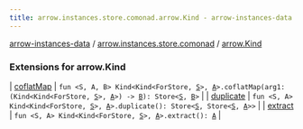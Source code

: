 ```yaml
---
title: arrow.instances.store.comonad.arrow.Kind - arrow-instances-data
---
```


[arrow-instances-data](../../index.html) / [arrow.instances.store.comonad](../index.html) / [arrow.Kind](./index.html)

### Extensions for arrow.Kind

| [coflatMap](coflat-map.html) | `fun <S, A, B> Kind<Kind<ForStore, `[`S`](coflat-map.html#S)`>, `[`A`](coflat-map.html#A)`>.coflatMap(arg1: (Kind<Kind<ForStore, `[`S`](coflat-map.html#S)`>, `[`A`](coflat-map.html#A)`>) -> `[`B`](coflat-map.html#B)`): Store<`[`S`](coflat-map.html#S)`, `[`B`](coflat-map.html#B)`>` |
| [duplicate](duplicate.html) | `fun <S, A> Kind<Kind<ForStore, `[`S`](duplicate.html#S)`>, `[`A`](duplicate.html#A)`>.duplicate(): Store<`[`S`](duplicate.html#S)`, Store<`[`S`](duplicate.html#S)`, `[`A`](duplicate.html#A)`>>` |
| [extract](extract.html) | `fun <S, A> Kind<Kind<ForStore, `[`S`](extract.html#S)`>, `[`A`](extract.html#A)`>.extract(): `[`A`](extract.html#A) |

